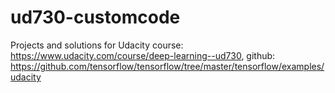 # ud730-customcode
Projects and solutions for Udacity course: https://www.udacity.com/course/deep-learning--ud730, github: https://github.com/tensorflow/tensorflow/tree/master/tensorflow/examples/udacity
